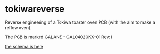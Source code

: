 # tokiwareverse
Reverse engineering of a Tokiwa toaster oven PCB (with the aim to make a reflow oven).

The PCB is marked GALANZ - GAL04020KX-01  Rev:1

[the schema is here](oven_schem.svg)


